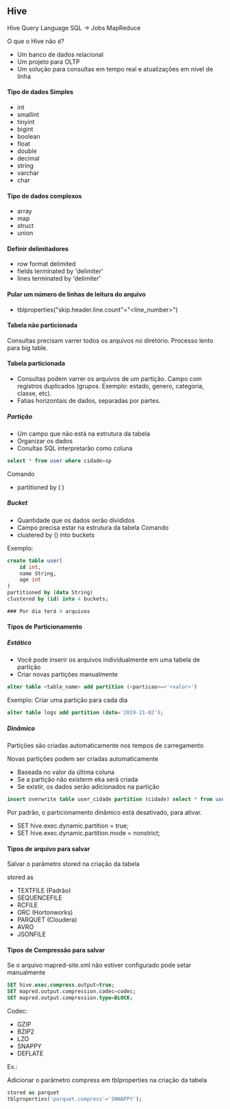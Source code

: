 ## Hive

Hive Query Language
SQL -> Jobs MapReduce

O que o Hive não é?
- Um banco de dados relacional
- Um projeto para OLTP
- Um solução para consultas em tempo real e atualizações em nível de linha

#### Tipo de dados Simples
- int
- smallint
- tinyint
- bigint
- boolean
- float
- double
- decimal
- string
- varchar
- char

#### Tipo de dados complexos
- array
- map
- struct
- union

#### Definir delimitadores
- row format delimited
- fields terminated by 'delimiter'
- lines terminated by 'delimiter'

#### Pular um número de linhas de leitura do arquivo
- tblproperties("skip.header.line.count"="<line_number>")

#### Tabela não particionada

Consultas precisam varrer todos os arquivos no diretório. Processo lento para big table.

#### Tabela particionada

- Consultas podem varrer os arquivos de um partição. Campo com registros duplicados (grupos. Exemplo: estado, genero, categoria, classe, etc).
- Fatias horizontais de dados, separadas por partes.

##### Partição

- Um campo que não está na estrutura da tabela
- Organizar os dados
- Conultas SQL interpretarão como coluna

```sql 
select * from user where cidade=sp 
```

Comando
- partitioned by (<campo> <type>)

##### Bucket

- Quantidade que os dados serão divididos
- Campo precisa estar na estrutura da tabela
Comando
- clustered by (<campo>) into <qtd> buckets

Exemplo:

```sql
create table user(
    id int, 
    name String,
    age int
)
partitioned by (data String)
clustered by (id) into 4 buckets;

### Por dia terá 4 arquivos
```

#### Tipos de Particionamento

##### Estático 

- Você pode inserir os arquivos individualmente em uma tabela de partição
- Criar novas partições manualmente

```sql
alter table <table_name> add partition (<particao>=<'<valor>')
```

Exemplo: Criar uma partição para cada dia

```sql
alter table logs add partition (data='2019-21-02');
```

##### Dinâmico

Partições são criadas automaticamente nos tempos de carregamento

Novas partições podem ser criadas automaticamente
- Baseada no valor da última coluna
- Se a partição não existerm eka será criada
- Se existir, os dados serão adicionados na partição

```sql
insert overwrite table user_cidade partition (cidade) select * from user;
```

Por padrão, o particionamento dinâmico está desativado, para ativar.

- SET hive.exec.dynamic.partition = true;
- SET hive.exec.dynamic.partition.mode = nonstrict;

#### Tipos de arquivo para salvar

Salvar o parâmetro stored na criação da tabela

stored as <format>
- TEXTFILE (Padrão)
- SEQUENCEFILE
- RCFILE
- ORC (Hortonworks)
- PARQUET (Cloudera)
- AVRO
- JSONFILE

#### Tipos de Compressão para salvar

Se o arquivo mapred-site.xml não estiver configurado pode setar manualmente

```sql
SET hive.exec.compress.output=true;
SET mapred.output.compression.codec=codec;
SET mapred.output.compression.type=BLOCK;
```

Codec:

- GZIP
- BZIP2
- LZO
- SNAPPY
- DEFLATE

Ex.:

Adicionar o parâmetro compress em tblproperties na criação da tabela

```sql
stored as parquet 
tblproperties('parquet.compress'='SNNAPPY');
```